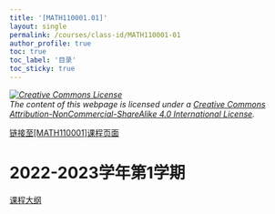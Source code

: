 ```yaml
---
title: '[MATH110001.01]'
layout: single
permalink: /courses/class-id/MATH110001-01
author_profile: true
toc: true
toc_label: '目录'
toc_sticky: true
---
```


<div class='notice--warning'>
	<p><i><a rel='license' href='http://creativecommons.org/licenses/by-nc-sa/4.0/'><img alt='Creative Commons License' style='border-width:0' src='https://i.creativecommons.org/l/by-nc-sa/4.0/88x31.png' /></a><br /> The content of this webpage is licensed under a <a rel='license' href='http://creativecommons.org/licenses/by-nc-sa/4.0/'>Creative Commons Attribution-NonCommercial-ShareAlike 4.0 International License</a>.</i></p>
</div>

<a href='https://fdu-math.github.io/courses/MATH110001'>链接至[MATH110001]课程页面<a>

# 2022-2023学年第1学期

<a href='../courses/syllabus/MATH110001.01-2022-2023-1 (Encrypted).pdf'>课程大纲</a>